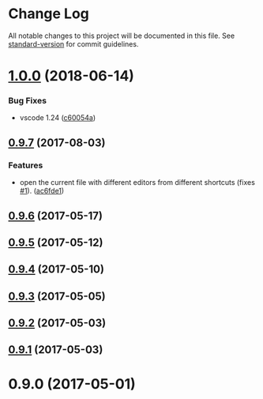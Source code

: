 # Change Log

All notable changes to this project will be documented in this file. See [standard-version](https://github.com/conventional-changelog/standard-version) for commit guidelines.

<a name="1.0.0"></a>
# [1.0.0](https://github.com/generalov/open-in-editor-vscode/compare/v0.9.7...v1.0.0) (2018-06-14)


### Bug Fixes

* vscode 1.24 ([c60054a](https://github.com/generalov/open-in-editor-vscode/commit/c60054a))



<a name="0.9.7"></a>
## [0.9.7](https://github.com/generalov/open-in-editor-vscode/compare/v0.9.6...v0.9.7) (2017-08-03)


### Features

* open the current file with different editors from different shortcuts (fixes [#1](https://github.com/generalov/open-in-editor-vscode/issues/1)). ([ac6fde1](https://github.com/generalov/open-in-editor-vscode/commit/ac6fde1))



<a name="0.9.6"></a>
## [0.9.6](https://github.com/generalov/open-in-editor-vscode/compare/v0.9.5...v0.9.6) (2017-05-17)



<a name="0.9.5"></a>
## [0.9.5](https://github.com/generalov/open-in-editor-vscode/compare/v0.9.4...v0.9.5) (2017-05-12)



<a name="0.9.4"></a>
## [0.9.4](https://github.com/generalov/open-in-editor-vscode/compare/v0.9.3...v0.9.4) (2017-05-10)



<a name="0.9.3"></a>
## [0.9.3](https://github.com/generalov/open-in-editor-vscode/compare/v0.9.2...v0.9.3) (2017-05-05)



<a name="0.9.2"></a>
## [0.9.2](https://github.com/generalov/open-in-editor-vscode/compare/0.9.2...v0.9.2) (2017-05-03)



<a name="0.9.1"></a>
## [0.9.1](https://github.com/generalov/open-in-editor-vscode/compare/0.9.1...v0.9.1) (2017-05-03)



<a name="0.9.0"></a>
# 0.9.0 (2017-05-01)
